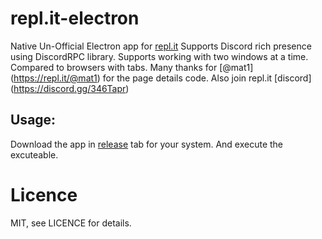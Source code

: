 # repl.it-electron
Native Un-Official Electron app for [repl.it](https://repl.it)
Supports Discord rich presence using DiscordRPC library.
Supports working with two windows at a time. Compared to browsers with tabs.
Many thanks for [@mat1] (https://repl.it/@mat1) for the page details code.
Also join repl.it [discord] (https://discord.gg/346Tapr)

## Usage:
Download the app in [release](https://github.com/leon332157/repl.it-electron/releases) tab for your system. And execute the excuteable.

# Licence
MIT, see LICENCE for details.
